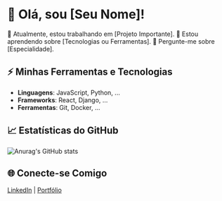 # 👋 Olá, sou [Seu Nome]!

🔭 Atualmente, estou trabalhando em [Projeto Importante].
🌱 Estou aprendendo sobre [Tecnologias ou Ferramentas].
💬 Pergunte-me sobre [Especialidade].

## ⚡ Minhas Ferramentas e Tecnologias
- **Linguagens**: JavaScript, Python, ...
- **Frameworks**: React, Django, ...
- **Ferramentas**: Git, Docker, ...

## 📈 Estatísticas do GitHub
![Anurag's GitHub stats](https://github-readme-stats.vercel.app/api?username=seuusername&show_icons=true&theme=radical)

## 🌐 Conecte-se Comigo
[LinkedIn](https://www.linkedin.com/in/seulinkedin) | [Portfólio](https://seuportfolio.com) 
